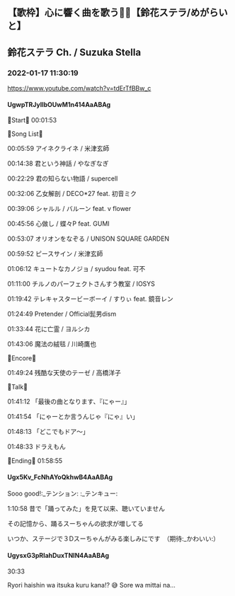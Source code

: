 ## 【歌枠】心に響く曲を歌う🎤💗【鈴花ステラ/めがらいと】
## 鈴花ステラ Ch. / Suzuka Stella
### 2022-01-17 11:30:19
https://www.youtube.com/watch?v=tdErTfBBw_c
#### UgwpTRJylIbOUwM1n414AaABAg
🔔Start🔔 00:01:53



🔔Song List🔔

00:05:59 アイネクライネ / 米津玄師

00:14:38 君という神話 / やなぎなぎ

00:22:29 君の知らない物語 / supercell

00:32:06 乙女解剖 / DECO*27 feat. 初音ミク

00:39:06 シャルル / バルーン feat. v flower

00:45:56 心做し / 蝶々P feat. GUMI

00:53:07 オリオンをなぞる / UNISON SQUARE GARDEN

00:59:52 ピースサイン / 米津玄師

01:06:12 キュートなカノジョ / syudou feat. 可不

01:11:00 チルノのパーフェクトさんすう教室 / IOSYS

01:19:42 テレキャスタービーボーイ / すりぃ feat. 鏡音レン

01:24:49 Pretender / Official髭男dism

01:33:44 花に亡霊 / ヨルシカ

01:43:06 魔法の絨毯 / 川崎鷹也



🔔Encore🔔

01:49:24 残酷な天使のテーゼ / 高橋洋子



🔔Talk🔔

01:41:12 「最後の曲となります、『にゃー』」

01:41:54 「にゃーとか言うんじゃ『にゃ』い」

01:48:13 「どこでもドア～」

01:48:33 ドラえもん



🔔Ending🔔 01:58:55

#### Ugx5Kv_FcNhAYoQkhwB4AaABAg
Sooo good!:_テンション: :_テンキュー:



1:10:58 昔で「踊ってみた」を見て以来、聴いていません

その記憶から、踊るスーちゃんの欲求が増してる

いつか、ステージで３Dスーちゃんがみる楽しみにです　（期待:_かわいい:）

#### UgysxG3pRIahDuxTNlN4AaABAg
30:33 

Ryori haishin wa itsuka kuru kana!? 😅 Sore wa mittai na...

